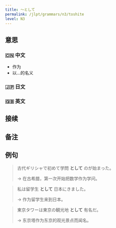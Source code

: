 ```yaml
---
title: 〜として
permalink: /jlpt/grammars/n3/toshite
level: N3
---
```


## 意思

### 🇨🇳 中文

- 作为
- 以...的名义

### 🇯🇵 日文


### 🇬🇧 英文


## 接续


## 备注


## 例句

> 古代ギリシャで初めて学問 **として** のが始まった。
>
> → 在古希腊，第一次开始把数学作为学问。

> 私は留学生 **として** 日本にきました。
>
> → 作为留学生来到日本。

> 東京タワーは東京の観光地 **として** 有名だ。
>
> → 东京塔作为东京的观光景点而闻名。

